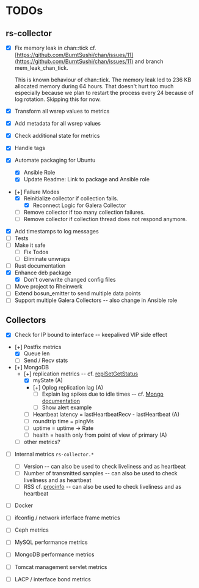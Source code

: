 # TODOs

## rs-collector

- [x] Fix memory leak in chan::tick
  cf. [https://github.com/BurntSushi/chan/issues/11](https://github.com/BurntSushi/chan/issues/11) and branch mem_leak_chan_tick.

  This is known behaviour of chan::tick. The memory leak led to 236 KB allocated memory during 64 hours. That doesn't hurt too much especially because we plan to restart the process every 24 because of log rotation. Skipping this for now.

- [x] Transform all wsrep values to metrics
- [x] Add metadata for all wsrep values
- [x] Check additional state for metrics
- [x] Handle tags
- [x] Automate packaging for Ubuntu
  - [x] Ansible Role
  - [x] Update Readme: Link to package and Ansible role
- [+] Failure Modes
  - [x] Reinitialize collector if collection fails.
    - [x] Reconnect Logic for Galera Collector
  - [ ] Remove collector if too many collection failures.
  - [ ] Remove collector if collection thread does not respond anymore.
- [x] Add timestamps to log messages
- [ ] Tests
- [ ] Make it safe
  - [ ] Fix Todos
  - [ ] Eliminate unwraps
- [ ] Rust documentation
- [x] Enhance deb package
  - [x] Don't overwrite changed config files
- [ ] Move project to Rheinwerk
- [ ] Extend bosun_emitter to send multiple data points
- [ ] Support multiple Galera Collectors -- also change in Ansible role

## Collectors

- [x] Check for IP bound to interface -- keepalived VIP side effect
- [+] Postfix metrics
  - [x] Queue len
  - [ ] Send / Recv stats
- [+] MongoDB
  - [+] replication metrics -- cf. [replSetGetStatus](https://docs.mongodb.com/manual/reference/command/replSetGetStatus/)
    - [x] myState (A)
    - [+] Oplog replication lag (A)
      - [ ] Explain lag spikes due to idle times -- cf. [Mongo documentation](https://docs.mongodb.com/manual/tutorial/troubleshoot-replica-sets/#check-the-replication-lag)
      - [ ] Show alert example
    - [ ] Heartbeat latency = lastHeartbeatRecv - lastHeartbeat (A)
    - [ ] roundtrip time = pingMs
    - [ ] uptime = uptime -> Rate
    - [ ] health = health only from point of view of primary (A)
  - [ ] other metrics?
- [ ] Internal metrics `rs-collector.*`
  - [ ] Version --  can also be used to check liveliness and as heartbeat
  - [ ] Number of transmitted samples -- can also be used to check liveliness and as heartbeat
  - [ ] RSS cf. [procinfo](https://danburkert.github.io/procinfo-rs/procinfo/pid/struct.Status.html) -- can also be used to check liveliness and as heartbeat
- [ ] Docker
- [ ] ifconfig / network inferface frame metrics

- [ ] Ceph metrics
- [ ] MySQL performance metrics
- [ ] MongoDB performance metrics
- [ ] Tomcat management servlet metrics
- [ ] LACP / interface bond metrics

